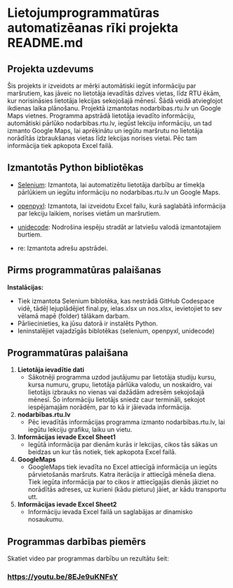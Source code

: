 # Lietojumprogrammatūras automatizēanas rīki projekta README.md
## Projekta uzdevums
Šis projekts ir izveidots ar mērķi automātiski iegūt informāciju par maršrutiem, kas jāveic no lietotāja ievadītās dzīves vietas, līdz RTU ēkām, kur norisināsies lietotāja lekcijas sekojošajā mēnesī. Šādā veidā atvieglojot ikdienas laika plānošanu. Projektā izmantotas nodarbibas.rtu.lv un Google Maps vietnes. Programma apstrādā lietotāja ievadīto informāciju, automātiski pārlūko nodarbibas.rtu.lv, iegūst lekciju informāciju, un tad izmanto Google Maps, lai aprēķinātu un iegūtu maršrutu no lietotāja norādītās izbraukšanas vietas līdz lekcijas norises vietai. Pēc tam informācija tiek apkopota Excel failā.

## Izmantotās Python bibliotēkas
- [Selenium](https://www.selenium.dev/documentation/en/): Izmantota, lai automatizētu lietotāja darbību ar tīmekļa pārlūkiem un iegūtu informāciju no nodarbibas.rtu.lv un Google Maps. 

- [openpyxl](https://openpyxl.readthedocs.io/en/stable/): Izmantota, lai izveidotu Excel failu, kurā saglabātā informācija par lekciju laikiem, norises vietām un maršrutiem.

- [unidecode](https://pypi.org/project/Unidecode/): Nodrošina iespēju stradāt ar latviešu valodā izmantotajiem burtiem.

- re: Izmantota adrešu apstrādei.

## Pirms programmatūras palaišanas

**Instalācijas:**
   - Tiek izmantota Selenium biblotēka, kas nestrādā GitHub Codespace vidē, tādēļ lejuplādējiet final.py, ielas.xlsx un nos.xlsx, ievietojiet to sev vēlamā mapē (folder) tālākam darbam.
   - Pārliecinieties, ka jūsu datorā ir instalēts Python.
   - Ieninstalējiet vajadzīgās biblotēkas (selenium, openpyxl, unidecode)

## Programmatūras palaišana

1. **Lietotāja ievadītie dati**
   - Sākotnēji programma uzdod jautājumu par lietotāja studiju kursu, kursa numuru, grupu, lietotāja pārlūka valodu, un noskaidro, vai lietotājs izbrauks no vienas vai dažādām adresēm sekojošajā mēnesī. Šo informāciju lietotājs sniedz caur termināli, sekojot iespējamajām norādēm, par to kā ir jāievada informācija.
2. **nodarbības.rtu.lv**
   - Pēc ievadītās informācijas programma izmanto nodarbibas.rtu.lv, lai iegūtu lekciju grafiku, laiku un vietu.
3. **Informācijas ievade Excel Sheet1**
   - Iegūtā informācija par dienām kurās ir lekcijas, cikos tās sākas un beidzas un kur tās notiek, tiek apkopota Excel failā.
4. **GoogleMaps**
   - GoogleMaps tiek ievadīta no Excel attiecīgā informācija un iegūts pārvietošanās maršruts. Katra iterācija ir attiecīgā mēneša diena. Tiek iegūta informācija par to cikos ir attiecīgajās dienās jāiziet no norādītās adreses, uz kurieni (kādu pieturu) jāiet, ar kādu transportu utt.
5. **Informācijas ievade Excel Sheet2**
   - Informāciju ievada Excel failā un saglabājas ar dinamisko nosaukumu.

## Programmas darbības piemērs
Skatiet video par programmas darbību un rezultātu šeit:

### https://youtu.be/8EJe9uKNFsY
